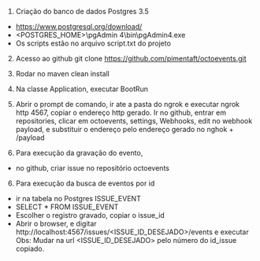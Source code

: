 1) Criação do banco de dados Postgres 3.5
- https://www.postgresql.org/download/
- <POSTGRES_HOME>\pgAdmin 4\bin\pgAdmin4.exe
- Os scripts estão no arquivo script.txt do projeto

2) Acesso ao github
git clone https://github.com/pimentaft/octoevents.git

3) Rodar no maven clean install

4) Na classe Application, executar BootRun 

5) Abrir o prompt de comando, ir ate a pasta do ngrok e executar ngrok http 4567, copiar o endereço http gerado. 
Ir no github, entrar em repositories, clicar em octoevents, settings, Webhooks, edit no webhook payload, e substituir o endereço
pelo endereço gerado no nghok + /payload

5) Para execução da gravação do evento, 
- no github, criar issue no repositório octoevents 

6) Para execução da busca de eventos por id 
 - ir na tabela no Postgres ISSUE_EVENT
 - SELECT * FROM ISSUE_EVENT
 - Escolher o registro gravado, copiar o issue_id
 - Abrir o browser, e digitar http://localhost:4567/issues/<ISSUE_ID_DESEJADO>/events e executar
 Obs: Mudar na url <ISSUE_ID_DESEJADO> pelo número do id_issue copiado.

